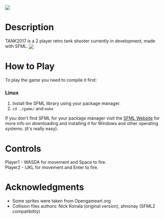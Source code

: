 <img src="https://i.imgur.com/N0mo0mc.png" align="center">

#  

# Description
TANK2017 is a 2 player retro tank shooter currently in development, made with SFML.
<img src="https://i.imgur.com/yhpjZli.png" align="center">

# How to Play
To play the game you need to compile it first:
### Linux
1. Install the SFML library using your package manager.
2. `cd ./game/` and `make`  
  
If you don't find SFML for your package manager visit the [SFML Website](https://www.sfml-dev.org/download.php) for more info on downloading and installing it for Windows and other operating systems. (it's really easy).

# Controls

Player1 - WASDA for movement and Space to fire.  
Player2 - IJKL for movement and Enter to fire.

# Acknowledgments

- Some sprites were taken from Opengameart.org
- Collision files authors: Nick Koirala (original version), ahnonay (SFML2 compatibility)

